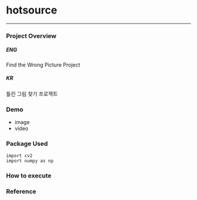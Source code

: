# hotsource
---
### Project Overview

##### ENG
Find the Wrong Picture Project


##### KR
틀린 그림 찾기 프로젝트


### Demo 
 - image
 - video

### Package Used
```
import cv2
import numpy as np
```

### How to execute

### Reference

